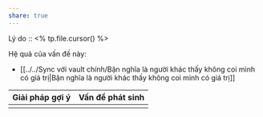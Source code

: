 ```yaml
---
share: true
---
```

Lý do :: <% tp.file.cursor() %>

Hệ quả của vấn đề này:
- [[../../Sync với vault chính/Bận nghĩa là người khác thấy không coi mình có giá trị|Bận nghĩa là người khác thấy không coi mình có giá trị]]


| Giải pháp gợi ý | Vấn đề phát sinh |
| --------------- | ---------------- |
|                 |                  |